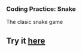 ### Coding Practice: Snake

The clasic snake game

## Try it [here](https://ducks404.github.io/Classic-Snake/)
